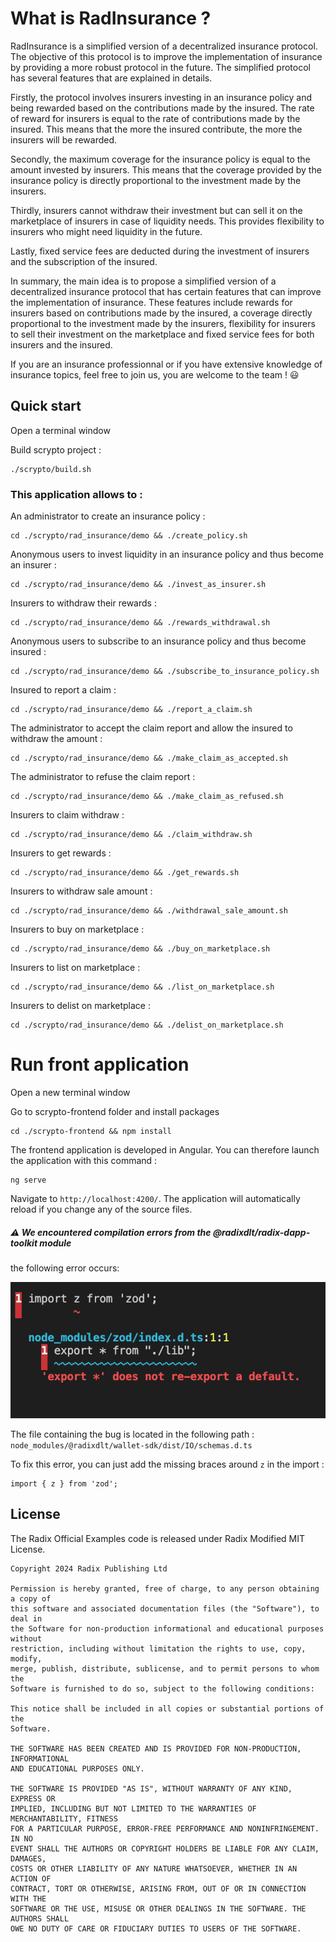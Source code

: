 # What is RadInsurance ?

RadInsurance is a simplified version of a decentralized insurance protocol. The objective of this protocol is to improve the implementation of insurance by providing a more robust protocol in the future. The simplified protocol has several features that are explained in details.

Firstly, the protocol involves insurers investing in an insurance policy and being rewarded based on the contributions made by the insured. The rate of reward for insurers is equal to the rate of contributions made by the insured. This means that the more the insured contribute, the more the insurers will be rewarded.

Secondly, the maximum coverage for the insurance policy is equal to the amount invested by insurers. This means that the coverage provided by the insurance policy is directly proportional to the investment made by the insurers.

Thirdly, insurers cannot withdraw their investment but can sell it on the marketplace of insurers in case of liquidity needs. This provides flexibility to insurers who might need liquidity in the future.

Lastly, fixed service fees are deducted during the investment of insurers and the subscription of the insured. 

In summary, the main idea is to propose a simplified version of a decentralized insurance protocol that has certain features that can improve the implementation of insurance. These features include rewards for insurers based on contributions made by the insured, a coverage directly proportional to the investment made by the insurers, flexibility for insurers to sell their investment on the marketplace and fixed service fees for both insurers and the insured.

If you are an insurance professionnal or if you have extensive knowledge of insurance topics, feel free to join us, you are welcome to the team ! :smiley:
    


## Quick start

Open a terminal window

Build scrypto project :  
    
    ./scrypto/build.sh

### This application allows to :

An administrator to create an insurance policy : 
    
    cd ./scrypto/rad_insurance/demo && ./create_policy.sh

Anonymous users to invest liquidity in an insurance policy and thus become an insurer : 

    cd ./scrypto/rad_insurance/demo && ./invest_as_insurer.sh

Insurers to withdraw their rewards :
     
    cd ./scrypto/rad_insurance/demo && ./rewards_withdrawal.sh

Anonymous users to subscribe to an insurance policy and thus become insured : 

    cd ./scrypto/rad_insurance/demo && ./subscribe_to_insurance_policy.sh

Insured to report a claim : 

    cd ./scrypto/rad_insurance/demo && ./report_a_claim.sh

The administrator to accept the claim report and allow the insured to withdraw the amount : 

    cd ./scrypto/rad_insurance/demo && ./make_claim_as_accepted.sh

The administrator to refuse the claim report : 

    cd ./scrypto/rad_insurance/demo && ./make_claim_as_refused.sh

Insurers to claim withdraw : 

    cd ./scrypto/rad_insurance/demo && ./claim_withdraw.sh

Insurers to get rewards : 

    cd ./scrypto/rad_insurance/demo && ./get_rewards.sh  

Insurers to withdraw sale amount : 

    cd ./scrypto/rad_insurance/demo && ./withdrawal_sale_amount.sh  

Insurers to buy on marketplace :

    cd ./scrypto/rad_insurance/demo && ./buy_on_marketplace.sh

Insurers to list on marketplace :

    cd ./scrypto/rad_insurance/demo && ./list_on_marketplace.sh  

Insurers to delist on marketplace :

    cd ./scrypto/rad_insurance/demo && ./delist_on_marketplace.sh      


# Run front application

Open a new terminal window 

Go to scrypto-frontend folder and install packages

    cd ./scrypto-frontend && npm install

The frontend application is developed in Angular. You can therefore launch the application with this command :   

    ng serve

Navigate to `http://localhost:4200/`. The application will automatically reload if you change any of the source files.    

##### :warning: We encountered compilation errors from the @radixdlt/radix-dapp-toolkit module
the following error occurs: 
    
![Compilation error](./scrypto-frontend//RadInsurance-angular/docs/compilation_error.png)

The file containing the bug is located in the following path : 
` node_modules/@radixdlt/wallet-sdk/dist/IO/schemas.d.ts`

To fix this error, you can just add the missing braces around `z` in the import :

    import { z } from 'zod';


## License

The Radix Official Examples code is released under Radix Modified MIT License.

    Copyright 2024 Radix Publishing Ltd

    Permission is hereby granted, free of charge, to any person obtaining a copy of
    this software and associated documentation files (the "Software"), to deal in
    the Software for non-production informational and educational purposes without
    restriction, including without limitation the rights to use, copy, modify,
    merge, publish, distribute, sublicense, and to permit persons to whom the
    Software is furnished to do so, subject to the following conditions:

    This notice shall be included in all copies or substantial portions of the
    Software.

    THE SOFTWARE HAS BEEN CREATED AND IS PROVIDED FOR NON-PRODUCTION, INFORMATIONAL
    AND EDUCATIONAL PURPOSES ONLY.

    THE SOFTWARE IS PROVIDED "AS IS", WITHOUT WARRANTY OF ANY KIND, EXPRESS OR
    IMPLIED, INCLUDING BUT NOT LIMITED TO THE WARRANTIES OF MERCHANTABILITY, FITNESS
    FOR A PARTICULAR PURPOSE, ERROR-FREE PERFORMANCE AND NONINFRINGEMENT. IN NO
    EVENT SHALL THE AUTHORS OR COPYRIGHT HOLDERS BE LIABLE FOR ANY CLAIM, DAMAGES,
    COSTS OR OTHER LIABILITY OF ANY NATURE WHATSOEVER, WHETHER IN AN ACTION OF
    CONTRACT, TORT OR OTHERWISE, ARISING FROM, OUT OF OR IN CONNECTION WITH THE
    SOFTWARE OR THE USE, MISUSE OR OTHER DEALINGS IN THE SOFTWARE. THE AUTHORS SHALL
    OWE NO DUTY OF CARE OR FIDUCIARY DUTIES TO USERS OF THE SOFTWARE.

